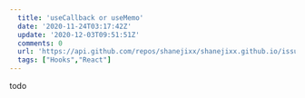 ```yaml
---
  title: 'useCallback or useMemo'
  date: '2020-11-24T03:17:42Z'
  update: '2020-12-03T09:51:51Z'
  comments: 0
  url: 'https://api.github.com/repos/shanejixx/shanejixx.github.io/issues/37'
  tags: ["Hooks","React"]
---
```


todo